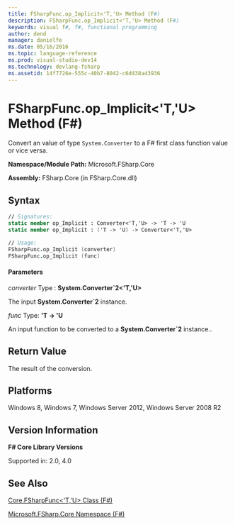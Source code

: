 ```yaml
---
title: FSharpFunc.op_Implicit<'T,'U> Method (F#)
description: FSharpFunc.op_Implicit<'T,'U> Method (F#)
keywords: visual f#, f#, functional programming
author: dend
manager: danielfe
ms.date: 05/16/2016
ms.topic: language-reference
ms.prod: visual-studio-dev14
ms.technology: devlang-fsharp
ms.assetid: 14f7726e-555c-40b7-8042-c6d438a43936 
---
```


# FSharpFunc.op_Implicit<'T,'U> Method (F#)

Convert an value of type `System.Converter` to a F# first class function value or vice versa.

**Namespace/Module Path:** Microsoft.FSharp.Core

**Assembly:** FSharp.Core (in FSharp.Core.dll)


## Syntax

```fsharp
// Signatures:
static member op_Implicit : Converter<'T,'U> -> 'T -> 'U
static member op_Implicit : ('T -> 'U) -> Converter<'T,'U>

// Usage:
FSharpFunc.op_Implicit (converter)
FSharpFunc.op_Implicit (func)
```

#### Parameters
<em>converter</em>
Type
: <strong>System.Converter&#96;2</strong><strong>&lt;'T,'U&gt;</strong>


The input **System.Converter&#96;2** instance.


*func*
Type: **'T -&gt; 'U**


An input function to be converted to a **System.Converter&#96;2** instance..

## Return Value

The result of the conversion.

## Platforms
Windows 8, Windows 7, Windows Server 2012, Windows Server 2008 R2


## Version Information
**F# Core Library Versions**

Supported in: 2.0, 4.0


## See Also
[Core.FSharpFunc&#60;'T,'U&#62; Class &#40;F&#35;&#41;](Core.FSharpFunc%5B%27T%2C%27U%5D-Class-%5BFSharp%5D.md)

[Microsoft.FSharp.Core Namespace &#40;F&#35;&#41;](Microsoft.FSharp.Core-Namespace-%5BFSharp%5D.md)